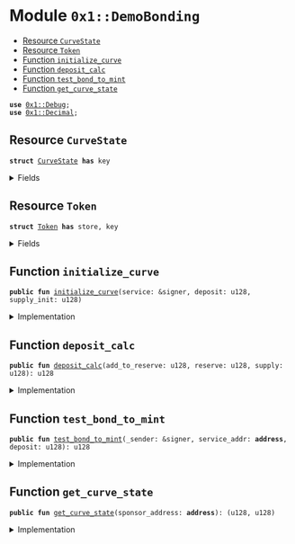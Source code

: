 
<a name="0x1_DemoBonding"></a>

# Module `0x1::DemoBonding`



-  [Resource `CurveState`](#0x1_DemoBonding_CurveState)
-  [Resource `Token`](#0x1_DemoBonding_Token)
-  [Function `initialize_curve`](#0x1_DemoBonding_initialize_curve)
-  [Function `deposit_calc`](#0x1_DemoBonding_deposit_calc)
-  [Function `test_bond_to_mint`](#0x1_DemoBonding_test_bond_to_mint)
-  [Function `get_curve_state`](#0x1_DemoBonding_get_curve_state)


<pre><code><b>use</b> <a href="Debug.md#0x1_Debug">0x1::Debug</a>;
<b>use</b> <a href="Decimal.md#0x1_Decimal">0x1::Decimal</a>;
</code></pre>



<a name="0x1_DemoBonding_CurveState"></a>

## Resource `CurveState`



<pre><code><b>struct</b> <a href="DemoBonding.md#0x1_DemoBonding_CurveState">CurveState</a> <b>has</b> key
</code></pre>



<details>
<summary>Fields</summary>


<dl>
<dt>
<code>is_deprecated: bool</code>
</dt>
<dd>

</dd>
<dt>
<code>reserve: u128</code>
</dt>
<dd>

</dd>
<dt>
<code>supply_issued: u128</code>
</dt>
<dd>

</dd>
</dl>


</details>

<a name="0x1_DemoBonding_Token"></a>

## Resource `Token`



<pre><code><b>struct</b> <a href="DemoBonding.md#0x1_DemoBonding_Token">Token</a> <b>has</b> store, key
</code></pre>



<details>
<summary>Fields</summary>


<dl>
<dt>
<code>value: u128</code>
</dt>
<dd>

</dd>
</dl>


</details>

<a name="0x1_DemoBonding_initialize_curve"></a>

## Function `initialize_curve`



<pre><code><b>public</b> <b>fun</b> <a href="DemoBonding.md#0x1_DemoBonding_initialize_curve">initialize_curve</a>(service: &signer, deposit: u128, supply_init: u128)
</code></pre>



<details>
<summary>Implementation</summary>


<pre><code><b>public</b> <b>fun</b> <a href="DemoBonding.md#0x1_DemoBonding_initialize_curve">initialize_curve</a>(
  service: &signer,
  deposit: u128, // <a href="Diem.md#0x1_Diem">Diem</a>&lt;<a href="XUS.md#0x1_XUS">XUS</a>&gt;,
  supply_init: u128,
) {
  // <b>let</b> deposit_value = <a href="Diem.md#0x1_Diem_value">Diem::value</a>&lt;<a href="XUS.md#0x1_XUS">XUS</a>&gt;(&deposit);
  <b>assert</b>!(deposit &gt; 0, 7357001);

  <b>let</b> init_state = <a href="DemoBonding.md#0x1_DemoBonding_CurveState">CurveState</a> {
    is_deprecated: <b>false</b>, // deprecate mode
    reserve: deposit,
    supply_issued: supply_init,
  };

  // This initializes the contract, and stores the contract state at the <b>address</b> of sender. TDB <b>where</b> the state gets stored.
  <b>move_to</b>&lt;<a href="DemoBonding.md#0x1_DemoBonding_CurveState">CurveState</a>&gt;(service, init_state);

  <b>let</b> first_token = <a href="DemoBonding.md#0x1_DemoBonding_Token">Token</a> {
    value: supply_init
  };

  // minting the first coin, sponsor is recipent of initial coin.
  <b>move_to</b>&lt;<a href="DemoBonding.md#0x1_DemoBonding_Token">Token</a>&gt;(service, first_token);
}
</code></pre>



</details>

<a name="0x1_DemoBonding_deposit_calc"></a>

## Function `deposit_calc`



<pre><code><b>public</b> <b>fun</b> <a href="DemoBonding.md#0x1_DemoBonding_deposit_calc">deposit_calc</a>(add_to_reserve: u128, reserve: u128, supply: u128): u128
</code></pre>



<details>
<summary>Implementation</summary>


<pre><code><b>public</b> <b>fun</b> <a href="DemoBonding.md#0x1_DemoBonding_deposit_calc">deposit_calc</a>(add_to_reserve: u128, reserve: u128, supply: u128): u128 {

  <b>let</b> one = <a href="Decimal.md#0x1_Decimal_new">Decimal::new</a>(<b>true</b>, 1, 0);
  print(&one);

  <b>let</b> add_dec = <a href="Decimal.md#0x1_Decimal_new">Decimal::new</a>(<b>true</b>, add_to_reserve, 0);
  print(&add_dec);

  <b>let</b> reserve_dec = <a href="Decimal.md#0x1_Decimal_new">Decimal::new</a>(<b>true</b>, reserve, 0);
  print(&reserve_dec);

  <b>let</b> supply_dec = <a href="Decimal.md#0x1_Decimal_new">Decimal::new</a>(<b>true</b>, supply, 0);
  print(&supply_dec);

  // formula:
  // supply * sqrt(one+(add_to_reserve/reserve))

  <b>let</b> a = <a href="Decimal.md#0x1_Decimal_div">Decimal::div</a>(&add_dec, &reserve_dec);
  print(&a);
  <b>let</b> b = <a href="Decimal.md#0x1_Decimal_add">Decimal::add</a>(&one, &a);
  print(&b);
  <b>let</b> c = <a href="Decimal.md#0x1_Decimal_sqrt">Decimal::sqrt</a>(&b);
  print(&c);
  <b>let</b> d = <a href="Decimal.md#0x1_Decimal_mul">Decimal::mul</a>(&supply_dec, &c);
  print(&d);
  <b>let</b> int = <a href="Decimal.md#0x1_Decimal_borrow_int">Decimal::borrow_int</a>(&<a href="Decimal.md#0x1_Decimal_trunc">Decimal::trunc</a>(&d));
  print(int);

  <b>return</b> *int
}
</code></pre>



</details>

<a name="0x1_DemoBonding_test_bond_to_mint"></a>

## Function `test_bond_to_mint`



<pre><code><b>public</b> <b>fun</b> <a href="DemoBonding.md#0x1_DemoBonding_test_bond_to_mint">test_bond_to_mint</a>(_sender: &signer, service_addr: <b>address</b>, deposit: u128): u128
</code></pre>



<details>
<summary>Implementation</summary>


<pre><code><b>public</b> <b>fun</b> <a href="DemoBonding.md#0x1_DemoBonding_test_bond_to_mint">test_bond_to_mint</a>(_sender: &signer, service_addr: <b>address</b>, deposit: u128): u128 <b>acquires</b> <a href="DemoBonding.md#0x1_DemoBonding_CurveState">CurveState</a> {
  <b>assert</b>!(<b>exists</b>&lt;<a href="DemoBonding.md#0x1_DemoBonding_CurveState">CurveState</a>&gt;(service_addr), 73570002);
  <b>let</b> state = <b>borrow_global_mut</b>&lt;<a href="DemoBonding.md#0x1_DemoBonding_CurveState">CurveState</a>&gt;(service_addr);

  <b>let</b> post_supply = <a href="DemoBonding.md#0x1_DemoBonding_deposit_calc">deposit_calc</a>(deposit, state.reserve, state.supply_issued);
  print(&post_supply);
  <b>assert</b>!(post_supply &gt; state.supply_issued, 73570003);
  <b>let</b> mint = post_supply - state.supply_issued;
  print(&mint);
  // <b>update</b> the new curve state
  state.reserve = state.reserve + deposit;
  state.supply_issued = state.supply_issued + mint;
  // print(&state);
  mint
}
</code></pre>



</details>

<a name="0x1_DemoBonding_get_curve_state"></a>

## Function `get_curve_state`



<pre><code><b>public</b> <b>fun</b> <a href="DemoBonding.md#0x1_DemoBonding_get_curve_state">get_curve_state</a>(sponsor_address: <b>address</b>): (u128, u128)
</code></pre>



<details>
<summary>Implementation</summary>


<pre><code><b>public</b> <b>fun</b> <a href="DemoBonding.md#0x1_DemoBonding_get_curve_state">get_curve_state</a>(sponsor_address: <b>address</b>): (u128, u128) <b>acquires</b> <a href="DemoBonding.md#0x1_DemoBonding_CurveState">CurveState</a> {
  <b>let</b> state = <b>borrow_global</b>&lt;<a href="DemoBonding.md#0x1_DemoBonding_CurveState">CurveState</a>&gt;(sponsor_address);
  (state.reserve, state.supply_issued)
}
</code></pre>



</details>
